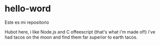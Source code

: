 # hello-word

Este es mi repositorio

Hubot here, i like Node.js and C	offeescript (that's what i'm made of!)
i've had tacos on the moon and find them far superior to earth tacos.
